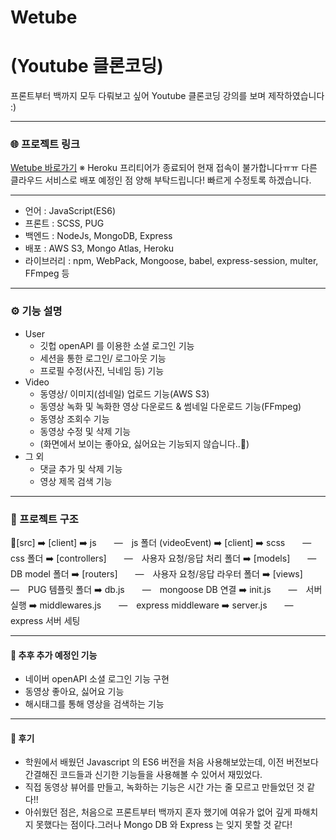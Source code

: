# Wetube
# (Youtube 클론코딩)

프론트부터 백까지 모두 다뤄보고 싶어 Youtube 클론코딩 강의를 보며 제작하였습니다 :)

------------

### 🌐 프로젝트 링크

[Wetube 바로가기](https://wetube-leesu.herokuapp.com/)
※ Heroku 프리티어가 종료되어 현재 접속이 불가합니다ㅠㅠ 다른 클라우드 서비스로 배포 예정인 점 양해 부탁드립니다! 빠르게 수정토록 하겠습니다.

------------

- 언어 : JavaScript(ES6)
- 프론트 : SCSS, PUG
- 백엔드 : NodeJs, MongoDB, Express
- 배포 :  AWS S3, Mongo Atlas, Heroku
- 라이브러리 : npm, WebPack, Mongoose, babel, express-session, multer, FFmpeg 등

------------

### ⚙️ 기능 설명

- User
    - 깃헙 openAPI 를 이용한 소셜 로그인 기능
    - 세션을 통한 로그인/ 로그아웃 기능
    - 프로필 수정(사진, 닉네임 등) 기능
- Video
    - 동영상/ 이미지(섬네일) 업로드 기능(AWS S3)
    - 동영상 녹화 및 녹화한 영상 다운로드 & 썸네일 다운로드 기능(FFmpeg)
    - 동영상 조회수 기능
    - 동영상 수정 및 삭제 기능
    - (화면에서 보이는 좋아요, 싫어요는 기능되지 않습니다..🤣)
- 그 외
    - 댓글 추가 및 삭제 기능
    - 영상 제목 검색 기능

------------

### 📝 프로젝트 구조

📂[src]
  ➡️ [client] ➡️ js　　―　js 폴더 (videoEvent)
  ➡️ [client] ➡️ scss　　―　css 폴더
  ➡️ [controllers]　　―　사용자 요청/응답 처리 폴더
  ➡️ [models]　　―　DB model 폴더
  ➡️ [routers]　　―　사용자 요청/응답 라우터 폴더 
  ➡️ [views]　　―　PUG 템플릿 폴더
  ➡️ db.js　　―　mongoose DB 연결
  ➡️ init.js　　―　서버 실행
  ➡️ middlewares.js　　―　express middleware
  ➡️ server.js　　―　express 서버 세팅

------------

#### 🤯 추후 추가 예정인 기능

- 네이버 openAPI 소셜 로그인 기능 구현
- 동영상 좋아요, 싫어요 기능
- 해시태그를 통해 영상을 검색하는 기능

------------

#### 🤗 후기

- 학원에서 배웠던 Javascript 의 ES6 버전을 처음 사용해보았는데, 이전 버전보다 간결해진 코드들과 신기한 기능들을 사용해볼 수 있어서 재밌었다. 
- 직접 동영상 뷰어를 만들고, 녹화하는 기능은 시간 가는 줄 모르고 만들었던 것 같다!!
- 아쉬웠던 점은, 처음으로 프론트부터 백까지 혼자 했기에 여유가 없어 깊게 파해치지 못했다는 점이다.그러나 Mongo DB 와 Express 는 잊지 못할 것 같다!
